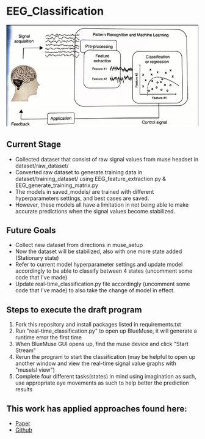 # EEG_Classification

![BCI_Steps](bci_steps.png)

## Current Stage
- Collected dataset that consist of raw signal values from muse headset in dataset/raw_dataset/
- Converted raw dataset to generate training data in dataset/training_dataset/ using EEG_feature_extraction.py & EEG_generate_training_matrix.py
- The models in saved_models/ are trained with different hyperparameters settings, and best cases are saved.
- However, these models all have a limitation in not being able to make accurate predictions when the signal values become stabilized.

## Future Goals
- Collect new dataset from directions in muse_setup
- Now the dataset will be stabilized, also with one more state added (Stationary state)
- Refer to current model hyperparameter settings and update model accordingly to be able to classify between 4 states (uncomment some code that I've made)
- Update real-time_classification.py file accordingly (uncomment some code that I've made) to also take the change of model in effect.

## Steps to execute the draft program
1. Fork this repository and install packages listed in requirements.txt
2. Run "real-time_classification.py" to open up BlueMuse, it will generate a runtime error the first time
3. When BlueMuse GUI opens up, find the muse device and click "Start Stream"
4. Rerun the program to start the classification (may be helpful to open up another window and view the real-time signal value graphs with "muselsl view")
5. Complete four different tasks(states) in mind using imagination as such, use appropriate eye movements as such to help better the prediction results

## This work has applied approaches found here:
- [Paper](https://www.researchgate.net/publication/328615252_A_Study_on_Mental_State_Classification_using_EEG-based_Brain-Machine_Interface)
- [Github](https://github.com/jordan-bird/eeg-feature-generation)
